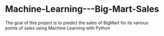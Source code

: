# Machine-Learning---Big-Mart-Sales
The goal of this project is to predict the sales of BigMart for its various points of sales using Machine Learning with Python
